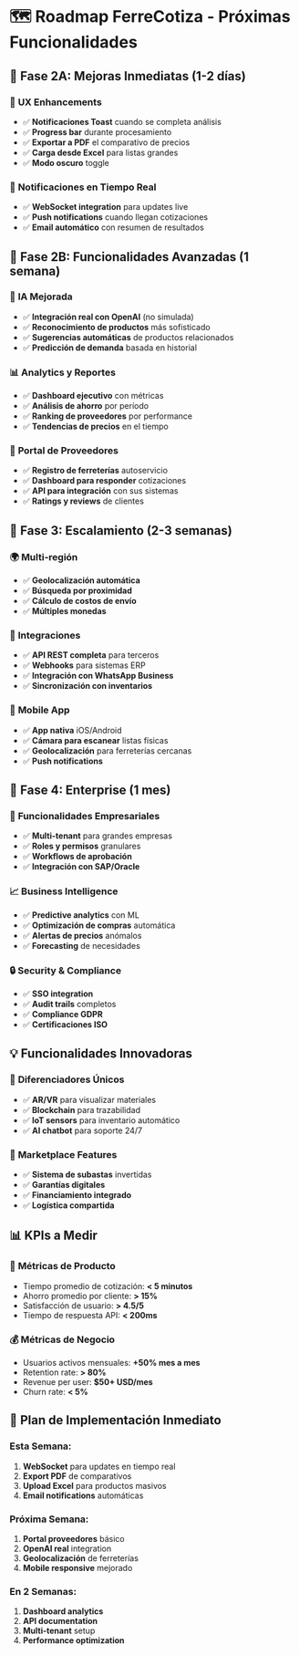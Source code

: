 # 🗺️ Roadmap FerreCotiza - Próximas Funcionalidades

## 🎯 **Fase 2A: Mejoras Inmediatas (1-2 días)**

### 📱 **UX Enhancements**
- ✅ **Notificaciones Toast** cuando se completa análisis
- ✅ **Progress bar** durante procesamiento
- ✅ **Exportar a PDF** el comparativo de precios
- ✅ **Carga desde Excel** para listas grandes
- ✅ **Modo oscuro** toggle

### 🔔 **Notificaciones en Tiempo Real**
- ✅ **WebSocket integration** para updates live
- ✅ **Push notifications** cuando llegan cotizaciones
- ✅ **Email automático** con resumen de resultados

## 🎯 **Fase 2B: Funcionalidades Avanzadas (1 semana)**

### 🤖 **IA Mejorada**
- ✅ **Integración real con OpenAI** (no simulada)
- ✅ **Reconocimiento de productos** más sofisticado
- ✅ **Sugerencias automáticas** de productos relacionados
- ✅ **Predicción de demanda** basada en historial

### 📊 **Analytics y Reportes**
- ✅ **Dashboard ejecutivo** con métricas
- ✅ **Análisis de ahorro** por período
- ✅ **Ranking de proveedores** por performance
- ✅ **Tendencias de precios** en el tiempo

### 🏪 **Portal de Proveedores**
- ✅ **Registro de ferreterías** autoservicio
- ✅ **Dashboard para responder** cotizaciones
- ✅ **API para integración** con sus sistemas
- ✅ **Ratings y reviews** de clientes

## 🎯 **Fase 3: Escalamiento (2-3 semanas)**

### 🌍 **Multi-región**
- ✅ **Geolocalización automática**
- ✅ **Búsqueda por proximidad**
- ✅ **Cálculo de costos de envío**
- ✅ **Múltiples monedas**

### 🔌 **Integraciones**
- ✅ **API REST completa** para terceros
- ✅ **Webhooks** para sistemas ERP
- ✅ **Integración con WhatsApp Business**
- ✅ **Sincronización con inventarios**

### 📱 **Mobile App**
- ✅ **App nativa** iOS/Android
- ✅ **Cámara para escanear** listas físicas
- ✅ **Geolocalización** para ferreterías cercanas
- ✅ **Push notifications**

## 🎯 **Fase 4: Enterprise (1 mes)**

### 🏢 **Funcionalidades Empresariales**
- ✅ **Multi-tenant** para grandes empresas
- ✅ **Roles y permisos** granulares
- ✅ **Workflows de aprobación**
- ✅ **Integración con SAP/Oracle**

### 📈 **Business Intelligence**
- ✅ **Predictive analytics** con ML
- ✅ **Optimización de compras** automática
- ✅ **Alertas de precios** anómalos
- ✅ **Forecasting** de necesidades

### 🔒 **Security & Compliance**
- ✅ **SSO integration**
- ✅ **Audit trails** completos
- ✅ **Compliance GDPR**
- ✅ **Certificaciones ISO**

## 💡 **Funcionalidades Innovadoras**

### 🎨 **Diferenciadores Únicos**
- ✅ **AR/VR** para visualizar materiales
- ✅ **Blockchain** para trazabilidad
- ✅ **IoT sensors** para inventario automático
- ✅ **AI chatbot** para soporte 24/7

### 🤝 **Marketplace Features**
- ✅ **Sistema de subastas** invertidas
- ✅ **Garantías digitales**
- ✅ **Financiamiento integrado**
- ✅ **Logística compartida**

## 📊 **KPIs a Medir**

### 🎯 **Métricas de Producto**
- Tiempo promedio de cotización: **< 5 minutos**
- Ahorro promedio por cliente: **> 15%**
- Satisfacción de usuario: **> 4.5/5**
- Tiempo de respuesta API: **< 200ms**

### 💰 **Métricas de Negocio**
- Usuarios activos mensuales: **+50% mes a mes**
- Retention rate: **> 80%**
- Revenue per user: **$50+ USD/mes**
- Churn rate: **< 5%**

## 🚀 **Plan de Implementación Inmediato**

### **Esta Semana:**
1. **WebSocket** para updates en tiempo real
2. **Export PDF** de comparativos
3. **Upload Excel** para productos masivos
4. **Email notifications** automáticas

### **Próxima Semana:**
1. **Portal proveedores** básico
2. **OpenAI real** integration
3. **Geolocalización** de ferreterías
4. **Mobile responsive** mejorado

### **En 2 Semanas:**
1. **Dashboard analytics**
2. **API documentation**
3. **Multi-tenant** setup
4. **Performance optimization**